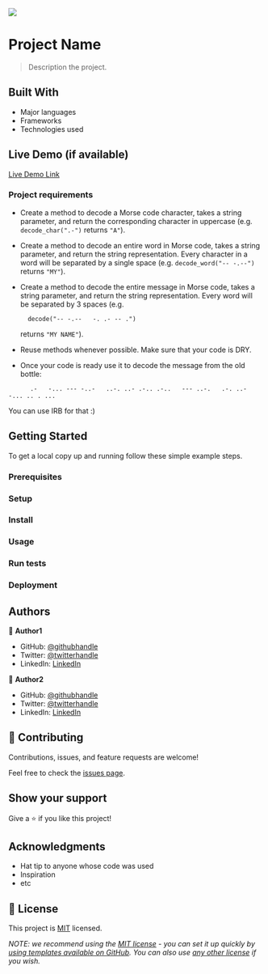 ![](https://img.shields.io/badge/Microverse-blueviolet)

# Project Name

> Description the project.


## Built With

- Major languages
- Frameworks
- Technologies used

## Live Demo (if available)

[Live Demo Link](https://livedemo.com)


### Project requirements
- Create a method to decode a Morse code character, takes a string parameter, and return the corresponding character in uppercase (e.g. `decode_char(".-")` returns `"A"`).
- Create a method to decode an entire word in Morse code, takes a string parameter, and return the string representation. Every character in a word will be separated by a single space (e.g. `decode_word("-- -.--")` returns `"MY"`).
- Create a method to decode the entire message in Morse code, takes a string parameter, and return the string representation. Every word will be separated by 3 spaces (e.g.
    ```
      decode("-- -.--   -. .- -- .")
    ```
  
  returns `"MY NAME"`).
- Reuse methods whenever possible. Make sure that your code is DRY.
- Once your code is ready use it to decode the message from the old bottle:


```
      .-   -... --- -..-   ..-. ..- .-.. .-..   --- ..-.   .-. ..- -... .. . ...
```
  You can use IRB for that :)

## Getting Started

To get a local copy up and running follow these simple example steps.

### Prerequisites

### Setup

### Install

### Usage

### Run tests

### Deployment



## Authors

👤 **Author1**

- GitHub: [@githubhandle](https://github.com/githubhandle)
- Twitter: [@twitterhandle](https://twitter.com/twitterhandle)
- LinkedIn: [LinkedIn](https://linkedin.com/in/linkedinhandle)

👤 **Author2**

- GitHub: [@githubhandle](https://github.com/githubhandle)
- Twitter: [@twitterhandle](https://twitter.com/twitterhandle)
- LinkedIn: [LinkedIn](https://linkedin.com/in/linkedinhandle)

## 🤝 Contributing

Contributions, issues, and feature requests are welcome!

Feel free to check the [issues page](../../issues/).

## Show your support

Give a ⭐️ if you like this project!

## Acknowledgments

- Hat tip to anyone whose code was used
- Inspiration
- etc

## 📝 License

This project is [MIT](./LICENSE) licensed.

_NOTE: we recommend using the [MIT license](https://choosealicense.com/licenses/mit/) - you can set it up quickly by [using templates available on GitHub](https://docs.github.com/en/communities/setting-up-your-project-for-healthy-contributions/adding-a-license-to-a-repository). You can also use [any other license](https://choosealicense.com/licenses/) if you wish._
